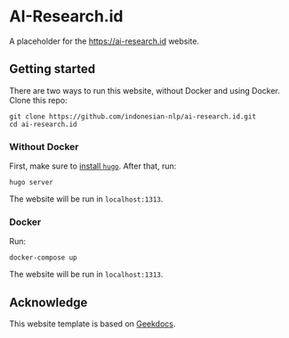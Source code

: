 # AI-Research.id

A placeholder for the https://ai-research.id website.

## Getting started

There are two ways to run this website, without Docker and using Docker. Clone this repo:

```
git clone https://github.com/indonesian-nlp/ai-research.id.git
cd ai-research.id
```

### Without Docker

First, make sure to [install `hugo`](https://gohugo.io/getting-started/installing/). After that, run:

```
hugo server
```

The website will be run in `localhost:1313`.

### Docker

Run:

```
docker-compose up
```

The website will be run in `localhost:1313`.

## Acknowledge

This website template is based on [Geekdocs](https://github.com/thegeeklab/hugo-geekdoc/).
